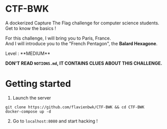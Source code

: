 # CTF-BWK

A dockerized Capture The Flag challenge for computer science students.  
Get to know the basics !  

For this challenge, I will bring you to Paris, France.  
And I will introduce you to the "French Pentagon", the **Balard Hexagone**.  

<p align-text="center">Level : **MEDIUM**</p>

**DON'T READ `NOTIONS.md`, IT CONTAINS CLUES ABOUT THIS CHALLENGE.**

# Getting started

1. Launch the server

```
git clone https://github.com/flavienbwk/CTF-BWK && cd CTF-BWK
docker-compose up -d
```

2. Go to `localhost:8080` and start hacking !
